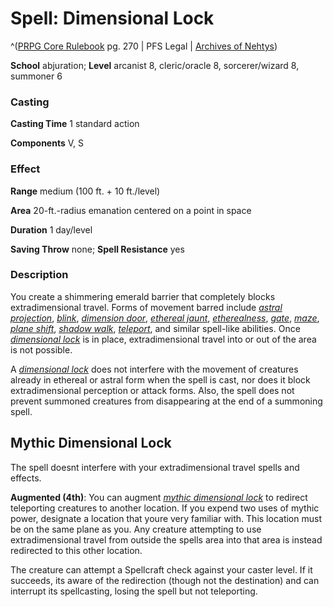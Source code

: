 # Spell: Dimensional Lock

^([PRPG Core Rulebook][ss-dimensional-lock] pg. 270 | PFS Legal | [Archives of Nehtys][sn-dimensional-lock])

**School** abjuration; **Level** arcanist 8, cleric/oracle 8, sorcerer/wizard 8, summoner 6

### Casting

**Casting Time** 1 standard action  

**Components** V, S

### Effect

**Range** medium (100 ft. + 10 ft./level)  

**Area** 20-ft.-radius emanation centered on a point in space  

**Duration** 1 day/level  

**Saving Throw** none; **Spell Resistance** yes

### Description

You create a shimmering emerald barrier that completely blocks extradimensional travel. Forms of movement barred include _[astral projection]_, _[blink]_, _[dimension door]_, _[ethereal jaunt]_, _[etherealness]_, _[gate]_, _[maze]_, _[plane shift]_, _[shadow walk]_, _[teleport]_, and similar spell-like abilities. Once _[dimensional lock]_ is in place, extradimensional travel into or out of the area is not possible.  

A _[dimensional lock]_ does not interfere with the movement of creatures already in ethereal or astral form when the spell is cast, nor does it block extradimensional perception or attack forms. Also, the spell does not prevent summoned creatures from disappearing at the end of a summoning spell.

## Mythic Dimensional Lock

The spell doesnt interfere with your extradimensional travel spells and effects.   

**Augmented (4th)**: You can augment _[mythic dimensional lock]_ to redirect teleporting creatures to another location. If you expend two uses of mythic power, designate a location that youre very familiar with. This location must be on the same plane as you. Any creature attempting to use extradimensional travel from outside the spells area into that area is instead redirected to this other location.   

The creature can attempt a Spellcraft check against your caster level. If it succeeds, its aware of the redirection (though not the destination) and can interrupt its spellcasting, losing the spell but not teleporting.

[ss-dimensional-lock]: http://paizo.com/pathfinderRPG/v57
[sn-dimensional-lock]: http://www.archivesofnethys.com/SpellDisplay.aspx?ItemName=Dimensional%20Lock
[dimension door]: http://www.archivesofnethys.com/SpellDisplay.aspx?ItemName=dimension%20door
[blink]: http://www.archivesofnethys.com/SpellDisplay.aspx?ItemName=blink
[gate]: http://www.archivesofnethys.com/SpellDisplay.aspx?ItemName=gate
[maze]: http://www.archivesofnethys.com/SpellDisplay.aspx?ItemName=maze
[shadow walk]: http://www.archivesofnethys.com/SpellDisplay.aspx?ItemName=shadow%20walk
[astral projection]: http://www.archivesofnethys.com/SpellDisplay.aspx?ItemName=astral%20projection
[etherealness]: http://www.archivesofnethys.com/SpellDisplay.aspx?ItemName=etherealness
[dimensional lock]: http://www.archivesofnethys.com/SpellDisplay.aspx?ItemName=dimensional%20lock
[ethereal jaunt]: http://www.archivesofnethys.com/SpellDisplay.aspx?ItemName=ethereal%20jaunt
[mythic dimensional lock]: http://www.archivesofnethys.com/SpellDisplay.aspx?ItemName=mythic%20dimensional%20lock
[teleport]: http://www.archivesofnethys.com/SpellDisplay.aspx?ItemName=teleport
[plane shift]: http://www.archivesofnethys.com/SpellDisplay.aspx?ItemName=plane%20shift